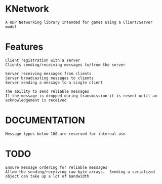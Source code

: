 KNetwork
========

    A UDP Networking library intended for games using a Client/Server model

Features
========

    Client registration with a server
    Clients sending/receiving messages to/from the server
    
    Server receiving messages from clients
    Server broadcasting messages to clients
    Server sending a message to a single client
    
    The ability to send reliable messages
    If the message is dropped during transmission it is resent until an acknowledgement is received
   
DOCUMENTATION
========
	Message types below 100 are reserved for internal use
	 
TODO
========

    Ensure message ordering for reliable messages
    Allow the sending/receiving raw byte arrays.  Sending a serialized object can take up a lot of bandwidth
